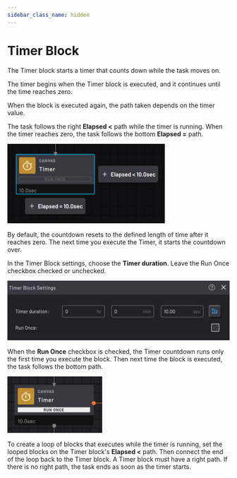 ```yaml
---
sidebar_class_name: hidden
---
```


# Timer Block

The Timer block starts a timer that counts down while the task moves on.

The timer begins when the Timer block is executed, and it continues until the time reaches zero.

When the block is executed again, the path taken depends on the timer value.

The task follows the right **Elapsed <** path while the timer is running. When the timer reaches zero, the task follows the bottom **Elapsed =** path.

![](../Images/TaskCanvasBlockGlossary/Canvas-Timer-Block.png)

By default, the countdown resets to the defined length of time after it reaches zero. The next time you execute the Timer, it starts the countdown over.

In the Timer Block settings, choose the **Timer duration**. Leave the Run Once checkbox checked or unchecked.

![](../Images/TaskCanvasBlockGlossary/Canvas-Timer-Settings.png)

When the **Run Once** checkbox is checked, the Timer countdown runs only the first time you execute the block. Then next time the block is executed, the task follows the bottom path.

![](../Images/TaskCanvasBlockGlossary/Canvas-Timer-Block-RunOnce.png)

To create a loop of blocks that executes while the timer is running, set the looped blocks on the Timer block's **Elapsed <** path. Then connect the end of the loop back to the Timer block. A Timer block must have a right path. If there is no right path, the task ends as soon as the timer starts.

